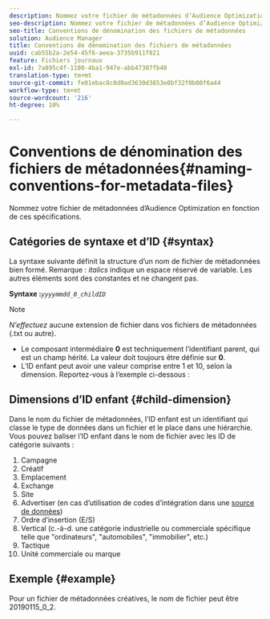 ```yaml
---
description: Nommez votre fichier de métadonnées d’Audience Optimization en fonction de ces spécifications.
seo-description: Nommez votre fichier de métadonnées d’Audience Optimization en fonction de ces spécifications.
seo-title: Conventions de dénomination des fichiers de métadonnées
solution: Audience Manager
title: Conventions de dénomination des fichiers de métadonnées
uuid: cab55b2a-2e54-45f6-aeea-3735b911f821
feature: Fichiers journaux
exl-id: 7a895c4f-1100-4ba1-947e-abb47307fb40
translation-type: tm+mt
source-git-commit: fe01ebac8c0d0ad3630d3853e0bf32f0b00f6a44
workflow-type: tm+mt
source-wordcount: '216'
ht-degree: 10%

---
```


# Conventions de dénomination des fichiers de métadonnées{#naming-conventions-for-metadata-files}

Nommez votre fichier de métadonnées d’Audience Optimization en fonction de ces spécifications.

## Catégories de syntaxe et d’ID {#syntax}

La syntaxe suivante définit la structure d’un nom de fichier de métadonnées bien formé. Remarque : *italics* indique un espace réservé de variable. Les autres éléments sont des constantes et ne changent pas.

**Syntaxe :***`yyyymmdd_0_childID`*

>[!NOTE]
>
>*N’effectuez* aucune extension de fichier dans vos fichiers de métadonnées (.txt ou autre).

<!--In the name syntax, you'll notice a parent ID variable. Don't confuse it with the parent ID used in the [metadata file contents](../../../reporting/audience-optimization-reports/metadata-files-intro/metadata-file-contents.md). These 2 variables seem similar, but they represent different things:-->

* Le composant intermédiaire **0** est techniquement l’identifiant parent, qui est un champ hérité. La valeur doit toujours être définie sur **0**.
* L’ID enfant peut avoir une valeur comprise entre 1 et 10, selon la dimension. Reportez-vous à l’exemple ci-dessous :

## Dimensions d’ID enfant {#child-dimension}

Dans le nom du fichier de métadonnées, l’ID enfant est un identifiant qui classe le type de données dans un fichier et le place dans une hiérarchie. Vous pouvez baliser l’ID enfant dans le nom de fichier avec les ID de catégorie suivants :

1. Campagne
1. Créatif
1. Emplacement
1. Exchange
1. Site
1. Advertiser (en cas d’utilisation de codes d’intégration dans une [source de données](../../../features/manage-datasources.md#details))
1. Ordre d’insertion (E/S)
1. Vertical (c.-à-d. une catégorie industrielle ou commerciale spécifique telle que &quot;ordinateurs&quot;, &quot;automobiles&quot;, &quot;immobilier&quot;, etc.)
1. Tactique
1. Unité commerciale ou marque

## Exemple {#example}

Pour un fichier de métadonnées créatives, le nom de fichier peut être 20190115_0_2.

<!--Let's take a look at how you would use these IDs in a metadata file name. As an example, say your data file consists of campaign creatives. In this case, the campaign is a parent object and the creatives are child objects because they belong to, or are contained by, the campaign. As a result, you'd choose the following IDs for the metadata file name:

* Parent ID: `1` 
* Child ID: `2`

Your metadata file name would look like this: `20150827_1_2`

Sometimes, you might have data that does not belong to a parent object. Whenever this is the case, select ID 0 for the parent ID. In this case, your file title would look like this: `20150827_0_2`. -->
